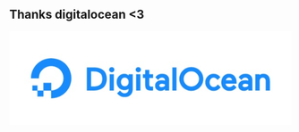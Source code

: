 
## Thanks digitalocean <3

[![digitalocean](resources/digitalocean.jpg)](https://www.digitalocean.com/)
